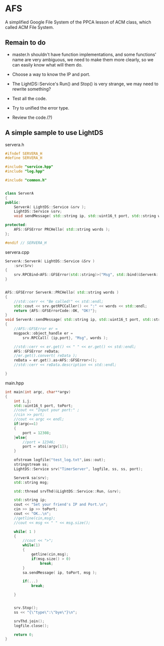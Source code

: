 # AFS
A simplified Google File System of the PPCA lesson of ACM class, which called ACM File System.
## Remain to do
* master.h shouldn't have function implementations, and some functions' name are very ambiguous, we need to make them more clearly, so we can easily know what will them do.

* Choose a way to know the IP and port.


* The LightDS::Service's Run() and Stop() is very strange, we may need to rewrite something?

* Test all the code.
 
* Try to unified the error type.

* Review the code.(?)
## A simple sample to use LightDS
servera.h
```c++
#ifndef SERVERA_H
#define SERVERA_H

#include "service.hpp"
#include "log.hpp"

#include "common.h"


class ServerA
{
public:
	ServerA( LightDS::Service &srv );
	LightDS::Service &srv;
	void sendMessage( std::string ip, std::uint16_t port, std::string words );

protected:
	AFS::GFSError PRCHello( std::string words );
};

#endif // SERVERA_H

```
servera.cpp
```c++
ServerA::ServerA( LightDS::Service &Srv )
	:srv(Srv)
{
	srv.RPCBind<AFS::GFSError(std::string)>("Msg", std::bind(&ServerA::PRCHello, this, std::placeholders::_1));
}


AFS::GFSError ServerA::PRCHello( std::string words )
{
	//std::cerr << "Be called!" << std::endl;
	std::cout << srv.getRPCCaller() << ":" << words << std::endl;
	return {AFS::GFSErrorCode::OK, "OK!"};
}
void ServerA::sendMessage( std::string ip, std::uint16_t port, std::string words )
{
	//AFS::GFSError er =
	msgpack::object_handle er =
		srv.RPCCall( {ip,port}, "Msg", words );

	//std::cerr << er.get() << " " << er.get() << std::endl;
	AFS::GFSError reData;
	//er.get().convert( reData );
	reData = er.get().as<AFS::GFSError>();
	//std::cerr << reData.description << std::endl;

}

```
main.hpp
```c++
int main(int argc, char**argv)
{
	int i,j;
	std::uint16_t port, toPort;
	//cout << "Input your port:" ;
	//cin >> port;
	//cout << argc << endl;
	if(argc==1)
	{
		port = 12308;
	}else{
		//port = 12346;
		port = atoi(argv[1]);
	}

	ofstream logfile("test_log.txt",ios::out);
	stringstream ss;
	LightDS::Service srv("TimerServer", logfile, ss, ss, port);

	ServerA sa(srv);
	std::string msg;

	std::thread srvThd(&LightDS::Service::Run, &srv);

	std::string ip;
	cout << "Set your friend's IP and Port.\n";
	cin >> ip >> toPort;
	cout << "OK..\n";
	//getline(cin,msg);
	//cout << msg << " " << msg.size();

	while( 1 )
	{
		//cout << ">";
		while(1)
		{
			getline(cin,msg);
			if(msg.size() > 0)
				break;
		}
		sa.sendMessage( ip, toPort, msg );

		if(...)
			break;

	}


	srv.Stop();
	ss << "{\"type\":\"bye\"}\n";

	srvThd.join();
	logfile.close();

	return 0;
}
```
